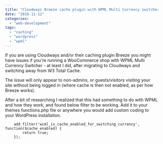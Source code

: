 ```yaml
---
title: "Cloudways Breeze cache plugin with WPML Multi Currency switcher"
date: "2019-11-12"
categories: 
  - "web-development"
tags: 
  - "caching"
  - "wordpress"
  - "wpml"
---
```


If you are using Cloudways and/or their caching plugin Breeze you might have issues if you're running a WooCommerce shop with WPML Multi Currency Switcher - at least I did, after migrating to Cloudways and switching away from W3 Total Cache.

The issue will only appear to non-admins, or guests/visitors visiting your site without being logged in (where cache is then not enabled, as per how Breeze works).

After a bit of researching I realized that this had something to do with WPML and how they work, and found below filter to be working. Add it to your themes functions.php file or anywhere you would add custom coding to your WordPress installation.

```
    add_filter('wcml_is_cache_enabled_for_switching_currency', function($cache_enabled) {
        return true;
    });
```
